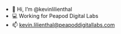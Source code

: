- 👋 Hi, I’m @kevinlilienthal
- 💻 Working for Peapod Digital Labs
- 📫 kevin.lilienthal@peapoddigitallabs.com

<!---
kevinlilienthal/kevinlilienthal is a ✨ special ✨ repository because its `README.md` (this file) appears on your GitHub profile.
You can click the Preview link to take a look at your changes.
--->
